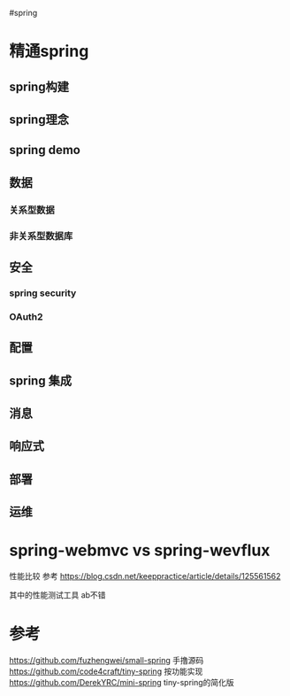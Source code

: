 #spring


# 精通spring

## spring构建

## spring理念

## spring demo



## 数据

### 关系型数据


### 非关系型数据库



## 安全

### spring security 

### OAuth2



## 配置


## spring 集成



## 消息


## 响应式


## 部署


## 运维





# spring-webmvc  vs spring-wevflux


性能比较 参考 https://blog.csdn.net/keeppractice/article/details/125561562

其中的性能测试工具 ab不错



# 参考

https://github.com/fuzhengwei/small-spring 手撸源码
https://github.com/code4craft/tiny-spring  按功能实现
https://github.com/DerekYRC/mini-spring tiny-spring的简化版